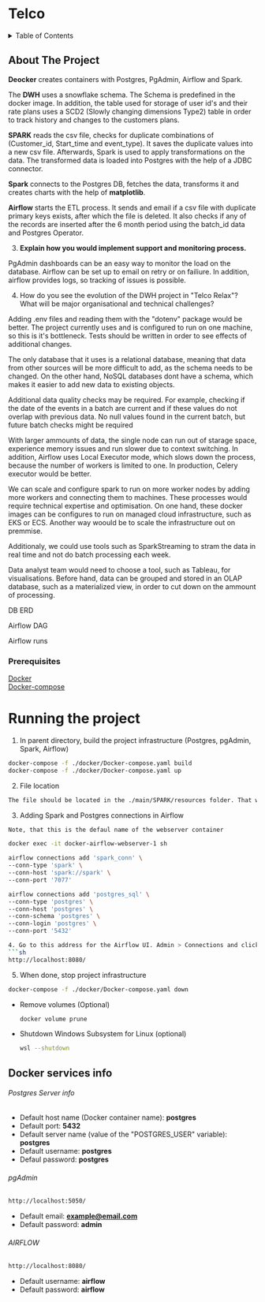 # Telco

<!-- TABLE OF CONTENTS -->
<details>
  <summary>Table of Contents</summary>
  <ol>
    <li>
      <a href="#about-the-project">About The Task </a>
      <a href="#about-the-project">Anwsers to the questions </a>
      <ul>
        <li><a href="#prerequisites">Prerequisites</a></li>
      </ul>      
    </li>
    <li><a href="#Runing-the-project">Runing the project</a></li>
  </ol>
</details>


<!-- ABOUT THE Task -->
## About The Project
**Deocker** creates containers with Postgres, PgAdmin, Airflow and Spark.

The **DWH** uses a snowflake schema. The Schema is predefined in the docker image.
In addition, the table used for storage of user id's and their rate plans uses a SCD2 (Slowly changing dimensions Type2) table in order to track history and changes to the customers plans.

**SPARK** reads the csv file, checks for duplicate combinations of (Customer_id, Start_time and event_type). It saves the duplicate values into a new csv file.
Afterwards, Spark is used to apply transformations on the data. The transformed data is loaded into Postgres with the help of a JDBC connector.  

**Spark** connects to the Postgres DB, fetches the data, transforms it and creates charts with the help of **matplotlib**.  

**Airflow** starts the ETL process. It sends and email if a csv file with duplicate primary keys exists, after which the file is deleted. It also checks if any of the records are inserted after the 6 month period using the batch_id data and Postgres Operator.

3. **Explain how you would implement support and monitoring process.**

PgAdmin dashboards can be an easy way to monitor the load on the database. 
Airflow can be set up to email on retry or on failiure. In addition, airflow provides logs, so tracking of issues is possible.

4. How do you see the evolution of the DWH project in "Telco Relax"? What will be major organisational and technical challenges?

Adding .env files and reading them with the "dotenv" package would be better.
The project currently uses and is configured to run on one machine, so this is it's bottleneck.
Tests should be written in order to see effects of additional changes.

The only database that it uses is a relational database, meaning that data from other sources will be more difficult to add, as the schema needs to be changed. On the other hand, NoSQL databases dont have a schema, which makes it easier to add new data to existing objects. 

Additional data quality checks may be required. For example, checking if the date of the events in a batch are current and if these values do not overlap with previous data.
No null values found in the current batch, but future batch checks might be required

With larger ammounts of data, the single node can run out of starage space, experience memory issues and run slower due to context switching. 
In addition, Airflow uses Local Executor mode, which slows down the process, because the number of workers is limited to one. In production, Celery executor would be better.

We can scale and configure spark to run on more worker nodes by adding more workers and connecting them to machines.
These processes would require technical expertise and optimisation. On one hand, these docker images can be configures to run on managed cloud infrastructure, such as EKS or ECS. Another way woould be to scale the infrastructure out on premmise.

Additionaly, we could use tools such as SparkStreaming to stram the data in real time and not do batch processing each week.

Data analyst team would need to choose a tool, such as Tableau, for visualisations. Before hand, data can be grouped and stored in an OLAP database, such as a materialized view, in order to cut down on the ammount of processing.

DB ERD

<!-- ![ERD 2022-01-28](https://user-images.githubusercontent.com/91464837/152539725-cc57f4b1-0fc1-435f-b979-776b2f05741f.png) -->

Airflow DAG


Airflow runs


### Prerequisites
[Docker](https://docs.docker.com/get-docker/)  
[Docker-compose](https://docs.docker.com/compose/install/)  


# Running the project
1. In parent directory, build the project infrastructure (Postgres, pgAdmin, Spark, Airflow)
  ```sh
  docker-compose -f ./docker/Docker-compose.yaml build
  docker-compose -f ./docker/Docker-compose.yaml up
  ```

2. File location
  ```sh
  The file should be located in the ./main/SPARK/resources folder. That way, spark workers and airflow scheduler can see the file, because it is mounted to those containers.
  ```
3. Adding Spark and Postgres connections in Airflow
  ```sh
  Note, that this is the defaul name of the webserver container
  
  docker exec -it docker-airflow-webserver-1 sh

  airflow connections add 'spark_conn' \
  --conn-type 'spark' \
  --conn-host 'spark://spark' \
  --conn-port '7077'

  airflow connections add 'postgres_sql' \
  --conn-type 'postgres' \
  --conn-host 'postgres' \
  --conn-schema 'postgres' \
  --conn-login 'postgres' \
  --conn-port '5432'  

4. Go to this address for the Airflow UI. Admin > Connections and click on edit postgres connection. Add password (Default is postgres)
  ```sh
  http://localhost:8080/
  ```

5. When done, stop project infrastructure
  ```sh
  docker-compose -f ./docker/Docker-compose.yaml down
  ```

- Remove volumes (Optional)
  ```sh 
  docker volume prune
  ```

- Shutdown Windows Subsystem for Linux (optional)
  ```sh 
  wsl --shutdown
  ```
## Docker services info
###### Postgres Server info
- Default host name (Docker container name): **postgres**
- Default port: **5432**
- Default server name (value of the "POSTGRES_USER" variable): **postgres**
- Default username: **postgres**
- Defaul password: **postgres**

###### pgAdmin
  ```sh
  http://localhost:5050/
  ```
- Default email: **example@email.com**  
- Default password: **admin**  

###### AIRFLOW 
  ```sh
  http://localhost:8080/
  ```
- Default username: **airflow**
- Default password: **airflow**